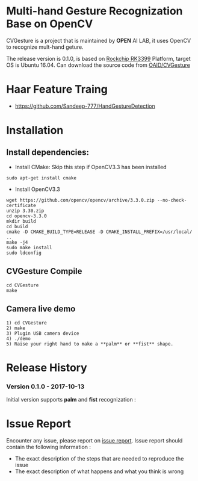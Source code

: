 # Multi-hand Gesture Recognization Base on OpenCV
CVGesture is a project that is maintained by **OPEN** AI LAB, it uses OpenCV to recognize mult-hand geture. 

The release version is 0.1.0, is based on [Rockchip RK3399](http://www.rock-chips.com/plus/3399.html) Platform, target OS is Ubuntu 16.04. Can download the source code from [OAID/CVGesture](https://github.com/OAID/CVGesture)

# Haar Feature Traing
   * https://github.com/Sandeep-777/HandGestureDetection

# Installation

## Install dependencies:

* Install CMake:
Skip this step if OpenCV3.3 has been installed
```
sudo apt-get install cmake
```

* Install OpenCV3.3
```
wget https://github.com/opencv/opencv/archive/3.3.0.zip --no-check-certificate
unzip 3.30.zip
cd opencv-3.3.0
mkdir build
cd build
cmake -D CMAKE_BUILD_TYPE=RELEASE -D CMAKE_INSTALL_PREFIX=/usr/local/ ..
make -j4
sudo make install
sudo ldconfig
```

## CVGesture Compile

```
cd CVGesture
make
```

## Camera live demo 
```
1) cd CVGesture
2) make 
3) Plugin USB camera device
4) ./demo
5) Raise your right hand to make a **palm** or **fist** shape.
```

# Release History

### Version 0.1.0 - 2017-10-13 
   
  Initial version supports **palm** and **fist** recognization : 

# Issue Report
Encounter any issue, please report on [issue report](https://github.com/OAID/CVGesture/issues). Issue report should contain the following information :

*  The exact description of the steps that are needed to reproduce the issue 
* The exact description of what happens and what you think is wrong 

  
